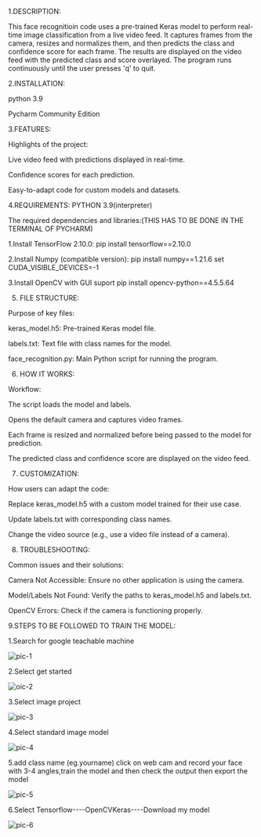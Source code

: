 1.DESCRIPTION:

This face recognitioin code uses a pre-trained Keras model to perform real-time image classification from a live video feed. It captures frames from the camera, resizes and normalizes them, and then predicts the class and confidence score for each frame. The results are displayed on the video feed with the predicted class and score overlayed. The program runs continuously until the user presses 'q' to quit.

2.INSTALLATION:

python 3.9

Pycharm Community Edition

3.FEATURES:

Highlights of the project:

Live video feed with predictions displayed in real-time.

Confidence scores for each prediction.

Easy-to-adapt code for custom models and datasets.

4.REQUIREMENTS:
PYTHON 3.9(interpreter)

The required dependencies and libraries:(THIS HAS TO BE DONE IN THE TERMINAL OF PYCHARM)

1.Install TensorFlow 2.10.0:
pip install tensorflow==2.10.0

2.Install Numpy (compatible version):
pip install numpy==1.21.6
set CUDA_VISIBLE_DEVICES=-1

3.Install OpenCV with  GUI suport
pip install opencv-python==4.5.5.64

5. FILE STRUCTURE:
   
Purpose of key files:

keras_model.h5: Pre-trained Keras model file.

labels.txt: Text file with class names for the model.

face_recognition.py: Main Python script for running the program.

6. HOW IT WORKS:
   
Workflow:

The script loads the model and labels.

Opens the default camera and captures video frames.

Each frame is resized and normalized before being passed to the model for prediction.

The predicted class and confidence score are displayed on the video feed.


7. CUSTOMIZATION:
    
How users can adapt the code:

Replace keras_model.h5 with a custom model trained for their use case.

Update labels.txt with corresponding class names.

Change the video source (e.g., use a video file instead of a camera).

8. TROUBLESHOOTING:
   
Common issues and their solutions:

Camera Not Accessible: Ensure no other application is using the camera.

Model/Labels Not Found: Verify the paths to keras_model.h5 and labels.txt.

OpenCV Errors: Check if the camera is functioning properly.

9.STEPS TO BE FOLLOWED TO TRAIN THE MODEL:

1.Search for google teachable machine

![pic-1](https://github.com/user-attachments/assets/0bc2094c-8aaa-4e51-82d3-3476b2a0a6a8)

2.Select get started

![oic-2](https://github.com/user-attachments/assets/5c34d813-eed1-4b91-b4e5-d759b812edc8)



3.Select image project

![pic-3](https://github.com/user-attachments/assets/c232140d-5840-4d6f-8c6d-a3441ee5ea1e)



4.Select standard image model

![pic-4](https://github.com/user-attachments/assets/6b1c9f6f-aa0a-47f0-aada-8829c62e3ef1)

5.add class name (eg.yourname) click on web cam and record your face with 3-4 angles,train the model and then check the output then export the model

![pic-5](https://github.com/user-attachments/assets/0abe8da3-783f-4e2e-904f-d3434e6b8e4b)

6.Select Tensorflow----OpenCVKeras----Download my model

![pic-6](https://github.com/user-attachments/assets/d1bc8541-c3db-4de9-8e5e-d281d7baeffd)


